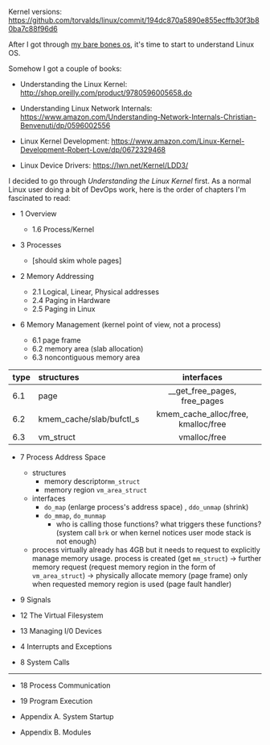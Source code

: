 <!--
{
  "title": "Reading: Understanding the Linux Kernel",
  "date": "2016-08-15T18:48:38.000Z",
  "category": "",
  "tags": [],
  "draft": true
}
-->

Kernel versions: https://github.com/torvalds/linux/commit/194dc870a5890e855ecffb30f3b80ba7c88f96d6

After I got through [my bare bones os](http://wp.hiogawa.net/2016/06/19/os-development-starter/), it's time to start to understand Linux OS.

Somehow I got a couple of books:

- Understanding the Linux Kernel: http://shop.oreilly.com/product/9780596005658.do

- Understanding Linux Network Internals: https://www.amazon.com/Understanding-Network-Internals-Christian-Benvenuti/dp/0596002556
- Linux Kernel Development: https://www.amazon.com/Linux-Kernel-Development-Robert-Love/dp/0672329468
- Linux Device Drivers: https://lwn.net/Kernel/LDD3/


I decided to go through _Understanding the Linux Kernel_ first. 
As a normal Linux user doing a bit of DevOps work, here is the order of chapters I'm fascinated to read:

- 1 Overview
  - 1.6 Process/Kernel

- 3 Processes
  - [should skim whole pages]

- 2 Memory Addressing
  - 2.1 Logical, Linear, Physical addresses
  - 2.4 Paging in Hardware
  - 2.5 Paging in Linux

- 6 Memory Management (kernel point of view, not a process)
  - 6.1 page frame
  - 6.2 memory area (slab allocation)
  - 6.3 noncontiguous memory area 

| type | structures                           | interfaces                                                 |
|-------|:------------------------------------- |:------------------------------------------------------:|
| 6.1 | page                                      | __get_free_pages, free_pages               |
| 6.2 | kmem_cache/slab/bufctl_s| kmem_cache_alloc/free, kmalloc/free |
| 6.3 | vm_struct                             | vmalloc/free                                             |

- 7 Process Address Space
  - structures
      - memory descriptor`mm_struct`
      - memory region `vm_area_struct`
  - interfaces
      - `do_map` (enlarge process's address space) , `ddo_unmap` (shrink)
      - `do_mmap`, `do_munmap`
          - who is calling those functions? what triggers these functions? (system call `brk` or when kernel notices user mode stack is not enough)
  - process virtually already has 4GB
    but it needs to request to explicitly manage memory usage.
    process is created (get `mm_struct`) ->
    further memory request (request memory region in the form of `vm_area_struct`) -> 
    physically allocate memory (page frame) only when requested memory region is used (page fault handler) 

- 9 Signals
   
- 12 The Virtual Filesystem

- 13 Managing I/0 Devices

- 4 Interrupts and Exceptions

- 8 System Calls

--- 

- 18 Process Communication

- 19 Program Execution

- Appendix A. System Startup
- Appendix B. Modules